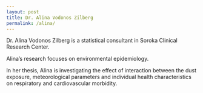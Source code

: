 ```yaml
---
layout: post
title: Dr. Alina Vodonos Zilberg
permalink: /alina/
---
```


Dr. Alina Vodonos Zilberg is a statistical consultant in Soroka Clinical Research Center.  

Alina’s research focuses on environmental epidemiology.  

In her thesis, Alina is investigating the effect of interaction between the dust exposure, meteorological parameters and individual health characteristics on respiratory and cardiovascular morbidity.
